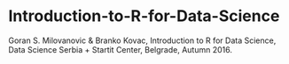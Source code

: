 # Introduction-to-R-for-Data-Science
Goran S. Milovanovic &amp; Branko Kovac, Introduction to R for Data Science, Data Science Serbia + Startit Center, Belgrade, Autumn 2016.
